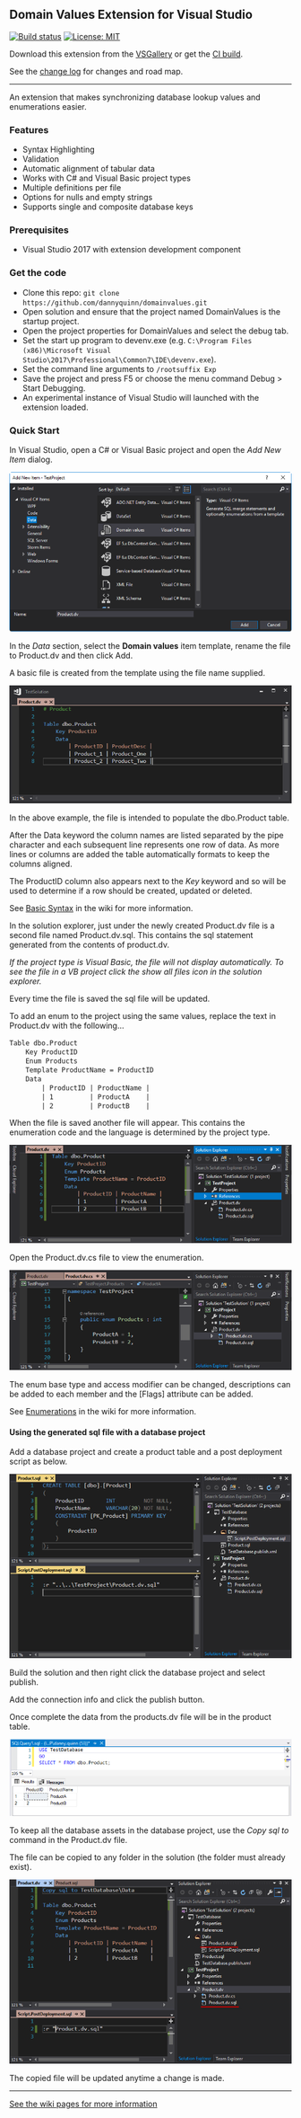 ## Domain Values Extension for Visual Studio

[![Build status](https://ci.appveyor.com/api/projects/status/uobgrdh8dkaolofn?svg=true)](https://ci.appveyor.com/project/dannyquinn/domainvalues)
[![License: MIT](https://img.shields.io/badge/License-MIT-blue.svg)](LICENSE.txt)


Download this extension from the [VSGallery](https://marketplace.visualstudio.com/items?itemName=DannyQuinn.DomainValues) or get the [CI build](http://vsixgallery.com/author/danny%20quinn).

See the [change log](CHANGELOG.md) for changes and road map.

--------------------------------------------

An extension that makes synchronizing database lookup values and enumerations easier.

### Features

- Syntax Highlighting
- Validation
- Automatic alignment of tabular data
- Works with C# and Visual Basic project types
- Multiple definitions per file 
- Options for nulls and empty strings
- Supports single and composite database keys


### Prerequisites

- Visual Studio 2017 with extension development component

### Get the code

- Clone this repo: `git clone https://github.com/dannyquinn/domainvalues.git`
- Open solution and ensure that the project named DomainValues is the startup project.
- Open the project properties for DomainValues and select the debug tab.
- Set the start up program to devenv.exe (e.g. `C:\Program Files (x86)\Microsoft Visual Studio\2017\Professional\Common7\IDE\devenv.exe`).
- Set the command line arguments to `/rootsuffix Exp`
- Save the project and press F5 or choose the menu command Debug > Start Debugging.
- An experimental instance of Visual Studio will launched with the extension loaded.

### Quick Start 

In Visual Studio, open a C# or Visual Basic project and open the *Add New Item* dialog.

![Dialog](Images/Dialog.png)

In the *Data* section, select the **Domain values** item template, rename the file to Product.dv and then click Add.

A basic file is created from the template using the file name supplied.

![Editor1](Images/Editor1.png)

In the above example, the file is intended to populate the dbo.Product table.  

After the Data keyword the column names are listed separated by the pipe character and each subsequent line represents one row of data.  As more lines or columns are added the table automatically formats to keep the columns aligned.

The ProductID column also appears next to the *Key* keyword and so will be used to determine if a row should be created, updated or deleted.

See [Basic Syntax](https://github.com/dannyquinn/domainvalues/wiki/Basic-Syntax) in the wiki for more information.

In the solution explorer, just under the newly created Product.dv file is a second file named Product.dv.sql.  This contains the sql statement generated from the contents of product.dv.  

*If the project type is Visual Basic, the file will not display automatically.  To see the file in a VB project click the show all files icon in the solution explorer.*

Every time the file is saved the sql file will be updated.  

To add an enum to the project using the same values, replace the text in Product.dv with the following...

```
Table dbo.Product
    Key ProductID 
    Enum Products 
    Template ProductName = ProductID 
    Data 
        | ProductID | ProductName |
        | 1         | ProductA    |
        | 2         | ProductB    |
```

When the file is saved another file will appear.  This contains the enumeration code and the language is determined by the project type.  

![Editor2](Images/Editor2.png)

Open the Product.dv.cs file to view the enumeration.

![Editor3](Images/Editor3.png)

The enum base type and access modifier can be changed, descriptions can be added to each member and the [Flags] attribute can be added.  

See [Enumerations](https://github.com/dannyquinn/domainvalues/wiki/Enumerations) in the wiki for more information.

#### Using the generated sql file with a database project

Add a database project and create a product table and a post deployment script as below.

![Editor4](Images/Editor4.png)

Build the solution and then right click the database project and select publish.  

Add the connection info and click the publish button.

Once complete the data from the products.dv file will be in the product table.

![SQl1](Images/sql1.png)

To keep all the database assets in the database project, use the *Copy sql to* command in the Product.dv file.  

The file can be copied to any folder in the solution (the folder must already exist).  

![Editor5](Images/Editor5.png)

The copied file will be updated anytime a change is made.

----------------------------------------

[See the wiki pages for more information](https://github.com/dannyquinn/domainvalues/wiki)
